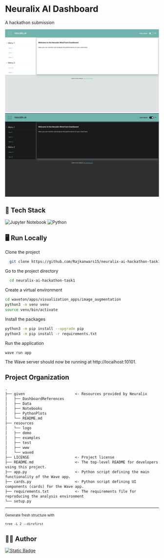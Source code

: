 # Neuralix AI Dashboard

A hackathon submission

![image](resources/Screenshots/LightMode.png)
![image](resources/Screenshots/DarkMode.png)

## 🎒 Tech Stack


![Jupyter Notebook](https://img.shields.io/badge/jupyter-%23FA0F00.svg?style=for-the-badge&logo=jupyter&logoColor=white)
![Python](https://img.shields.io/badge/python-3670A0?style=for-the-badge&logo=python&logoColor=ffdd54)

## 🖥️ Run Locally

Clone the project

```bash
  git clone https://github.com/Rajkanwars15/neuralix-ai-hackathon-task1
```

Go to the project directory

```bash
  cd neuralix-ai-hackathon-task1
```

Create a virtual environment

```bash
cd waveton/apps/visualization_apps/image_augmentation
python3 -m venv venv
source venv/bin/activate
```

Install the packages

```bash
python3 -m pip install --upgrade pip
python3 -m pip install -r requirements.txt
```

Run the application

```bash
wave run app
```

The Wave server should now be running at http://localhost:10101.

Project Organization
------------

    .
    ├── given                       <- Resources provided by Neuralix
    │   ├── DashboardReferences
    │   ├── Data
    │   ├── Notebooks
    │   ├── PythonPlots
    │   └── README.md
    ├── resources
    │   └── logo
    │   ├── demo
    │   ├── examples
    │   ├── test
    │   ├── www
    │   └── waved
    ├── LICENSE                     <- Project license
    ├── README.md                   <- The top-level README for developers using this project.
    ├── app.py                      <- Python script defining the main functionality of the Wave app.
    ├── cards.py                    <- Python script defining UI components (cards) for the Wave app.
    ├── requirements.txt            <- The requirements file for reproducing the analysis environment
    └── setup.py


--------

<p><small>Generate fresh structure with</small></p>
<small>

```
tree -L 2 --dirsfirst
```
</small>


## 👨‍💻 Author

[![Static Badge](https://img.shields.io/badge/Rajkanwars15-yellow?logo=GitHub&link=https%3A%2F%2Fgithub.com%2FRajkanwars15)
](https://www.github.com/rajkanwars15)